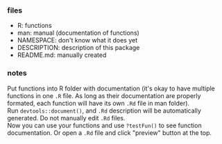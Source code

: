 ### files
* R: functions
* man: manual (documentation of functions)
* NAMESPACE: don't know what it does yet
* DESCRIPTION: description of this package
* README.md: manually created

### notes
Put functions into R folder with documentation (it's okay to have multiple functions in one `.R` file. As long as their documentation are properly formated, each function will have its own `.Rd` file in man folder).  
Run `devtools::document()`, and `.Rd` description will be automatically generated. Do not manually edit `.Rd` files.  
Now you can use your functions and use `?testFun()` to see function documentation. Or open a `.Rd` file and click "preview" button at the top.
